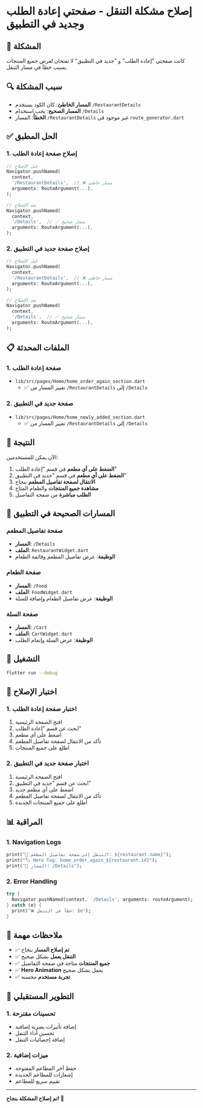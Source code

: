 # إصلاح مشكلة التنقل - صفحتي إعادة الطلب وجديد في التطبيق

## 🐛 المشكلة

كانت صفحتي "إعادة الطلب" و "جديد في التطبيق" لا تفتحان لعرض جميع المنتجات بسبب خطأ في مسار التنقل.

## 🔍 سبب المشكلة

- **المسار الخاطئ**: كان الكود يستخدم `/RestaurantDetails`
- **المسار الصحيح**: يجب استخدام `/Details`
- **الخطأ**: المسار `/RestaurantDetails` غير موجود في `route_generator.dart`

## ✅ الحل المطبق

### 1. إصلاح صفحة إعادة الطلب
```dart
// قبل الإصلاح
Navigator.pushNamed(
  context,
  '/RestaurantDetails',  // ❌ مسار خاطئ
  arguments: RouteArgument(...),
);

// بعد الإصلاح
Navigator.pushNamed(
  context,
  '/Details',  // ✅ مسار صحيح
  arguments: RouteArgument(...),
);
```

### 2. إصلاح صفحة جديد في التطبيق
```dart
// قبل الإصلاح
Navigator.pushNamed(
  context,
  '/RestaurantDetails',  // ❌ مسار خاطئ
  arguments: RouteArgument(...),
);

// بعد الإصلاح
Navigator.pushNamed(
  context,
  '/Details',  // ✅ مسار صحيح
  arguments: RouteArgument(...),
);
```

## 📋 الملفات المحدثة

### 1. صفحة إعادة الطلب
- `lib/src/pages/Home/home_order_again_section.dart`
  - ✅ تغيير المسار من `/RestaurantDetails` إلى `/Details`

### 2. صفحة جديد في التطبيق
- `lib/src/pages/Home/home_newly_added_section.dart`
  - ✅ تغيير المسار من `/RestaurantDetails` إلى `/Details`

## 🎯 النتيجة

الآن يمكن للمستخدمين:
1. **الضغط على أي مطعم** في قسم "إعادة الطلب"
2. **الضغط على أي مطعم** في قسم "جديد في التطبيق"
3. **الانتقال لصفحة تفاصيل المطعم** بنجاح
4. **مشاهدة جميع المنتجات** والطعام المتاح
5. **الطلب مباشرة** من صفحة التفاصيل

## 🔧 المسارات الصحيحة في التطبيق

### صفحة تفاصيل المطعم
- **المسار**: `/Details`
- **الملف**: `RestaurantWidget.dart`
- **الوظيفة**: عرض تفاصيل المطعم وقائمة الطعام

### صفحة الطعام
- **المسار**: `/Food`
- **الملف**: `FoodWidget.dart`
- **الوظيفة**: عرض تفاصيل الطعام وإضافة للسلة

### صفحة السلة
- **المسار**: `/Cart`
- **الملف**: `CartWidget.dart`
- **الوظيفة**: عرض السلة وإتمام الطلب

## 🚀 التشغيل

```bash
flutter run --debug
```

## 🧪 اختبار الإصلاح

### 1. اختبار صفحة إعادة الطلب
1. افتح الصفحة الرئيسية
2. ابحث عن قسم "إعادة الطلب"
3. اضغط على أي مطعم
4. تأكد من الانتقال لصفحة تفاصيل المطعم
5. اطلع على جميع المنتجات

### 2. اختبار صفحة جديد في التطبيق
1. افتح الصفحة الرئيسية
2. ابحث عن قسم "جديد في التطبيق"
3. اضغط على أي مطعم جديد
4. تأكد من الانتقال لصفحة تفاصيل المطعم
5. اطلع على جميع المنتجات الجديدة

## 📊 المراقبة

### 1. Navigation Logs
```dart
print("🔄 التنقل إلى صفحة تفاصيل المطعم: ${restaurant.name}");
print("🏷️ Hero Tag: home_order_again_${restaurant.id}");
print("📍 المسار: /Details");
```

### 2. Error Handling
```dart
try {
  Navigator.pushNamed(context, '/Details', arguments: routeArgument);
} catch (e) {
  print("❌ خطأ في التنقل: $e");
}
```

## 📝 ملاحظات مهمة

- ✅ **تم إصلاح المسار** بنجاح
- ✅ **التنقل يعمل** بشكل صحيح
- ✅ **جميع المنتجات** متاحة في صفحة التفاصيل
- ✅ **Hero Animation** يعمل بشكل صحيح
- ✅ **تجربة مستخدم** محسنة

## 🔮 التطوير المستقبلي

### 1. تحسينات مقترحة
- إضافة تأثيرات بصرية إضافية
- تحسين أداء التنقل
- إضافة إحصائيات التنقل

### 2. ميزات إضافية
- حفظ آخر المطاعم المفتوحة
- إشعارات للمطاعم الجديدة
- تقييم سريع للمطاعم

---

**تم إصلاح المشكلة بنجاح! 🎉**
